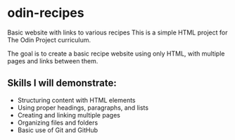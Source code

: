 # odin-recipes
Basic website with links to various recipes
This is a simple HTML project for The Odin Project curriculum.

The goal is to create a basic recipe website using only HTML, with multiple pages and links between them.

## Skills I will demonstrate:

- Structuring content with HTML elements
- Using proper headings, paragraphs, and lists
- Creating and linking multiple pages
- Organizing files and folders
- Basic use of Git and GitHub